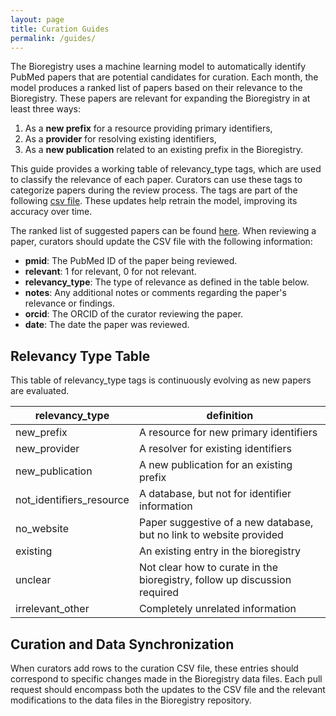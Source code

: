 ```yaml
---
layout: page
title: Curation Guides
permalink: /guides/
---
```

The Bioregistry uses a machine learning model to automatically identify PubMed papers that are potential candidates for curation. Each month, the model produces a ranked list of papers based on their relevance to the Bioregistry. These papers are relevant for expanding the Bioregistry in at least three ways:

1. As a **new prefix** for a resource providing primary identifiers,
2. As a **provider** for resolving existing identifiers,
3. As a **new publication** related to an existing prefix in the Bioregistry.

This guide provides a working table of relevancy_type tags, which are used to classify the relevance of each paper. Curators can use these tags to categorize papers during the review process. The tags are part of the following [csv file]( https://github.com/biopragmatics/bioregistry/blob/main/src/bioregistry/curation/curated_papers.csv). These updates help retrain the model, improving its accuracy over time.

The ranked list of suggested papers can be found [here]( https://github.com/biopragmatics/bioregistry/issues/1165). When reviewing a paper, curators should update the CSV file with the following information:
- **pmid**: The PubMed ID of the paper being reviewed.
- **relevant**: 1 for relevant, 0 for not relevant.
- **relevancy_type**: The type of relevance as defined in the table below.
- **notes**: Any additional notes or comments regarding the paper's relevance or findings.
- **orcid**: The ORCID of the curator reviewing the paper.
- **date**: The date the paper was reviewed.

## Relevancy Type Table

This table of relevancy_type tags is continuously evolving as new papers are evaluated.

| **relevancy_type** | **definition** |
|--------------|--------------|
| new_prefix        | A resource for new primary identifiers       |
| new_provider      | A resolver for existing identifiers        |
| new_publication      | A new publication for an existing prefix       |
| not_identifiers_resource      | A database, but not for identifier information      |
| no_website       | Paper suggestive of a new database, but no link to website provided      |
| existing       | An existing entry in the bioregistry        |
| unclear      |  Not clear how to curate in the bioregistry, follow up discussion required     |
| irrelevant_other       | Completely unrelated information       |

## Curation and Data Synchronization

When curators add rows to the curation CSV file, these entries should correspond to specific changes made in the Bioregistry data files. Each pull request should encompass both the updates to the CSV file and the relevant modifications to the data files in the Bioregistry repository.